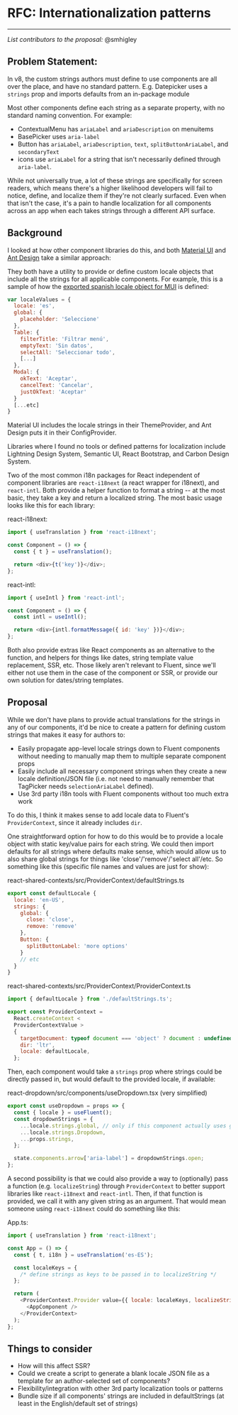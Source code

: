 # RFC: Internationalization patterns

---

_List contributors to the proposal:_ @smhigley

## Problem Statement:

In v8, the custom strings authors must define to use components are all over the place, and have no standard pattern. E.g. Datepicker uses a `strings` prop and imports defaults from an in-package module

Most other components define each string as a separate property, with no standard naming convention. For example:

- ContextualMenu has `ariaLabel` and `ariaDescription` on menuitems
- BasePicker uses `aria-label`
- Button has `ariaLabel`, `ariaDescription`, `text`, `splitButtonAriaLabel`, and `secondaryText`
- icons use `ariaLabel` for a string that isn't necessarily defined through `aria-label`.

While not universally true, a lot of these strings are specifically for screen readers, which means there's a higher likelihood developers will fail to notice, define, and localize them if they're not clearly surfaced. Even when that isn't the case, it's a pain to handle localization for all components across an app when each takes strings through a different API surface.

## Background

I looked at how other component libraries do this, and both [Material UI](https://material-ui.com/guides/localization/) and [Ant Design](https://ant.design/docs/react/i18n) take a similar approach:

They both have a utility to provide or define custom locale objects that include all the strings for all applicable components. For example, this is a sample of how the [exported spanish locale object for MUI](https://unpkg.com/browse/antd@4.16.9/lib/locale/es_ES.js) is defined:

```js
var localeValues = {
  locale: 'es',
  global: {
    placeholder: 'Seleccione'
  },
  Table: {
    filterTitle: 'Filtrar menú',
    emptyText: 'Sin datos',
    selectAll: 'Seleccionar todo',
    [...]
  },
  Modal: {
    okText: 'Aceptar',
    cancelText: 'Cancelar',
    justOkText: 'Aceptar'
  }
  [...etc]
}
```

Material UI includes the locale strings in their ThemeProvider, and Ant Design puts it in their ConfigProvider.

Libraries where I found no tools or defined patterns for localization include Lightning Design System, Semantic UI, React Bootstrap, and Carbon Design System.

Two of the most common i18n packages for React independent of component libraries are `react-i18next` (a react wrapper for i18next), and `react-intl`. Both provide a helper function to format a string -- at the most basic, they take a key and return a localized string. The most basic usage looks like this for each library:

react-i18next:

```js
import { useTranslation } from 'react-i18next';

const Component = () => {
  const { t } = useTranslation();

  return <div>{t('key')}</div>;
};
```

react-intl:

```js
import { useIntl } from 'react-intl';

const Component = () => {
  const intl = useIntl();

  return <div>{intl.formatMessage({ id: 'key' })}</div>;
};
```

Both also provide extras like React components as an alternative to the function, and helpers for things like dates, string template value replacement, SSR, etc. Those likely aren't relevant to Fluent, since we'll either not use them in the case of the component or SSR, or provide our own solution for dates/string templates.

## Proposal

While we don't have plans to provide actual translations for the strings in any of our components, it'd be nice to create a pattern for defining custom strings that makes it easy for authors to:

- Easily propagate app-level locale strings down to Fluent components without needing to manually map them to multiple separate component props
- Easily include all necessary component strings when they create a new locale definition/JSON file (i.e. not need to manually remember that TagPicker needs `selectionAriaLabel` defined).
- Use 3rd party i18n tools with Fluent components without too much extra work

To do this, I think it makes sense to add locale data to Fluent's `ProviderContext`, since it already includes `dir`.

One straightforward option for how to do this would be to provide a locale object with static key/value pairs for each string. We could then import defaults for all strings where defaults make sense, which would allow us to also share global strings for things like 'close'/'remove'/'select all'/etc. So something like this (specific file names and values are just for show):

react-shared-contexts/src/ProviderContext/defaultStrings.ts

```js
export const defaultLocale {
  locale: 'en-US',
  strings: {
    global: {
      close: 'close',
      remove: 'remove'
    },
    Button: {
      splitButtonLabel: 'more options'
    }
    // etc
  }
}
```

react-shared-contexts/src/ProviderContext/ProviderContext.ts

```js
import { defaultLocale } from './defaultStrings.ts';

export const ProviderContext =
  React.createContext <
  ProviderContextValue >
  {
    targetDocument: typeof document === 'object' ? document : undefined,
    dir: 'ltr',
    locale: defaultLocale,
  };
```

Then, each component would take a `strings` prop where strings could be directly passed in, but would default to the provided locale, if available:

react-dropdown/src/components/useDropdown.tsx (very simplified)

```js
export const useDropdown = props => {
  const { locale } = useFluent();
  const dropdownStrings = {
    ...locale.strings.global, // only if this component actually uses global strings
    ...locale.strings.Dropdown,
    ...props.strings,
  };

  state.components.arrow['aria-label'] = dropdownStrings.open;
};
```

A second possibility is that we could also provide a way to (optionally) pass a function (e.g. `localizeString`) through `ProviderContext` to better support libraries like `react-i18next` and `react-intl`. Then, if that function is provided, we call it with any given string as an argument. That would mean someone using `react-i18next` could do something like this:

App.ts:

```js
import { useTranslation } from 'react-i18next';

const App = () => {
  const { t, i18n } = useTranslation('es-ES');

  const localeKeys = {
    /* define strings as keys to be passed in to localizeString */
  };

  return (
    <ProviderContext.Provider value={{ locale: localeKeys, localizeString: t }}>
      <AppComponent />
    </ProviderContext>
  );
};
```

## Things to consider

- How will this affect SSR?
- Could we create a script to generate a blank locale JSON file as a template for an author-selected set of components?
- Flexibility/integration with other 3rd party localization tools or patterns
- Bundle size if all components' strings are included in defaultStrings (at least in the English/default set of strings)
